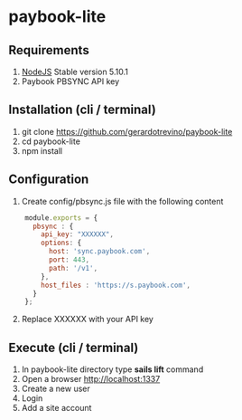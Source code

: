 # paybook-lite

## Requirements
1. [NodeJS](https://nodejs.org/en/) Stable version 5.10.1
2. Paybook PBSYNC API key

## Installation (cli / terminal)
1. git clone https://github.com/gerardotrevino/paybook-lite
2. cd paybook-lite
3. npm install

## Configuration
1. Create config/pbsync.js file with the following content

```javascript
    module.exports = {
      pbsync : {
        api_key: "XXXXXX",
        options: {
          host: 'sync.paybook.com',
          port: 443,
          path: '/v1',
        },
        host_files : 'https://s.paybook.com',
      }
    };
```
2. Replace XXXXXX with your API key

## Execute (cli / terminal)
1. In paybook-lite directory type **sails lift** command
2. Open a browser [http://localhost:1337](http://localhost:1337/signup)
3. Create a new user
4. Login
5. Add a site account

